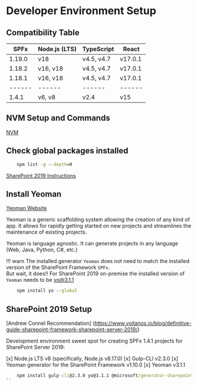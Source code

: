 # Developer Environment Setup

## Compatibility Table

| SPFx   | Node.js (LTS) | TypeScript     | React  |
|--------|---------------|----------------|--------|
| 1.19.0 | v18           | v4.5, v4.7     | v17.0.1|
| 1.18.2 | v16, v18      | v4.5, v4.7     | v17.0.1|
| 1.18.1 | v16, v18      | v4.5, v4.7     | v17.0.1|
| ------ | ------        | ------         | ------ |
| 1.4.1  | v6, v8        | v2.4           | v15    | **SharePoint 2019

## NVM Setup and Commands

[NVM](docs\node\nvm.md)

## Check global packages installed

```cmd
    npm list -g --depth=0
```

[SharePoint 2019 Instructions](#sharepoint-2019-setup)

## Install Yeoman

[Yeoman Website](https://yeoman.io/)

Yeoman is a generic scaffolding system allowing the creation of any kind of app. It allows for rapidly getting started on new projects and streamlines the maintenance of existing projects.

Yeoman is language agnostic. It can generate projects in any language (Web, Java, Python, C#, etc.)

!!! warn
    The installed generator `Yeoman` does not need to match the installed version of the SharePoint Framework `SPFx`. <br>
    But wait, it does!!  For SharePoint 2019 on-premise the installed version of `Yeoman` needs to be yo@3.1.1

``` cmd
    npm install yo --global
```

## SharePoint 2019 Setup

[Andrew Connel Recommendation] (<https://www.voitanos.io/blog/definitive-guide-sharepoint-framework-sharepoint-server-2019/>)

 Development environment sweet spot for creating SPFx 1.4.1 projects for SharePoint Server 2019:

[x] Node.js LTS v8 (specifically, Node.js v8.17.0)
[x] Gulp-CLI v2.3.0
[x] Yeoman generator for the SharePoint Framework v1.10.0
[x] Yeoman v3.1.1

```cmd
    npm install gulp-cli@2.3.0 yo@3.1.1 @microsoft/generator-sharepoint@1.10.0 --global
``
